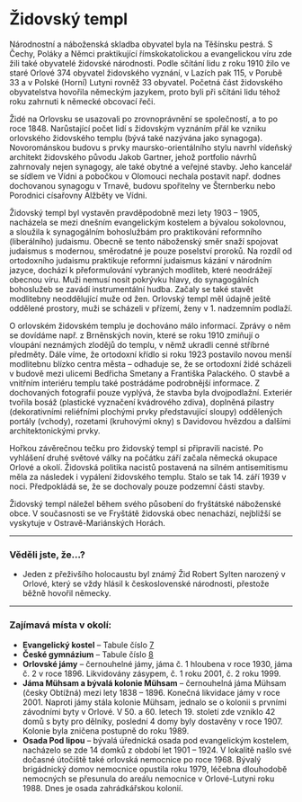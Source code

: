 # Židovský templ

Národnostní a náboženská skladba obyvatel byla na Těšínsku pestrá. S Čechy, Poláky a Němci praktikující římskokatolickou a evangelickou víru zde žili také obyvatelé židovské národnosti. Podle sčítání lidu z roku 1910 žilo ve staré Orlové 374 obyvatel židovského vyznání, v Lazích pak 115, v Porubě 33 a v Polské (Horní) Lutyni rovněž 33 obyvatel. Početná část židovského obyvatelstva hovořila německým jazykem, proto byli při sčítáni lidu téhož roku zahrnuti k německé obcovací řeči.

Židé na Orlovsku se usazovali po zrovnoprávnění se společností, a to po roce 1848. Narůstající počet lidí s židovským vyznáním přál ke vzniku orlovského židovského templu (bývá také nazývána jako synagoga). Novorománskou budovu s prvky maursko-orientálního stylu navrhl vídeňský architekt židovského původu Jakob Gartner, jehož portfolio návrhů zahrnovaly nejen synagogy, ale také obytné a veřejné stavby. Jeho kancelář se sídlem ve Vídni a pobočkou v Olomouci nechala postavit např. dodnes dochovanou synagogu v Trnavě, budovu spořitelny ve Šternberku nebo Porodnici císařovny Alžběty ve Vídni.

Židovský templ byl vystavěn pravděpodobně mezi lety 1903 – 1905, nacházela se mezi dnešním evangelickým kostelem a bývalou sokolovnou, a sloužila k synagogálním bohoslužbám pro praktikování reformního (liberálního) judaismu. Obecně se tento náboženský směr snaží spojovat judaismus s modernou, směrodatné je pouze poselství proroků. Na rozdíl od ortodoxního judaismu praktikuje reformní judaismus kázání v národním jazyce, dochází k přeformulování vybraných modliteb, které neodrážejí obecnou víru. Muži nemusí nosit pokrývku hlavy, do synagogálních bohoslužeb se zavádí instrumentální hudba. Začaly se také stavět modlitebny neoddělující muže od žen. Orlovský templ měl údajně ještě oddělené prostory, muži se scházeli v přízemí, ženy v 1. nadzemním podlaží.

O orlovském židovském templu je dochováno málo informací. Zprávy o něm se dovídáme např. z Brněnských novin, které se roku 1910 zmiňují o vloupání neznámých zlodějů do templu, v němž ukradli cenné stříbrné předměty. Dále víme, že ortodoxní křídlo si roku 1923 postavilo novou menší modlitebnu blízko centra města – odhaduje se, že se ortodoxní židé scházeli v budově mezi ulicemi Bedřicha Smetany a Františka Palackého. O stavbě a vnitřním interiéru templu také postrádáme podrobnější informace. Z dochovaných fotografií pouze vyplývá, že stavba byla dvojpodlažní. Exteriér tvořila bosáž (plastické vyznačení kvádrového zdiva), doplněná pilastry (dekorativními reliéfními plochými prvky představující sloupy) oddělených portály (vchody), rozetami (kruhovými okny) s Davidovou hvězdou a dalšími architektonickými prvky.

Hořkou závěrečnou tečku pro židovský templ si připravili nacisté. Po vyhlášení druhé světové války na počátku září začala německá okupace Orlové a okolí. Židovská politika nacistů postavená na silném antisemitismu měla za následek i vypálení židovského templu. Stalo se tak 14. září 1939 v noci. Předpokládá se, že se dochovaly pouze podzemní části stavby.

Židovský templ náležel během svého působení do fryštátské náboženské obce. V současnosti se ve Fryštátě židovská obec nenachází, nejbližší se vyskytuje v Ostravě-Mariánských Horách.

---

### Věděli jste, že...?

- Jeden z přeživšího holocaustu byl známý Žid Robert Sylten narozený v Orlové, který se vždy hlásil k československé národnosti, přestože běžně hovořil německy.

---

### Zajímavá místa v okolí:

- **Evangelický kostel** – Tabule číslo [7](/misto/7)
- **České gymnázium** – Tabule číslo [8](/misto/8)
- **Orlovské jámy** – černouhelné jámy, jáma č. 1 hloubena v roce 1930, jáma č. 2 v roce 1896. Likvidovány zásypem, č. 1 roku 2001, č. 2 roku 1999.
- **Jáma Mühsam a bývalá kolonie Mühsam** – černouhelná jáma Mühsam (česky Obtížná) mezi lety 1838 – 1896. Konečná likvidace jámy v roce 2001. Naproti jámy stála kolonie Mühsam, jednalo se o kolonii s prvními závodními byty v Orlové. V 50. a 60. letech 19. století zde vzniklo 42 domů s byty pro dělníky, poslední 4 domy byly dostavěny v roce 1907. Kolonie byla zničena postupně do roku 1989.
- **Osada Pod lipou** – bývalá úřednická osada pod evangelickým kostelem, nacházelo se zde 14 domků z období let 1901 – 1924. V lokalitě našlo své dočasné útočiště také orlovská nemocnice po roce 1968. Bývalý brigádnický domov nemocnice opustila roku 1979, léčebna dlouhodobě nemocných se přesunula do areálu nemocnice v Orlové-Lutyni roku 1988. Dnes je osada zahrádkářskou kolonií.
